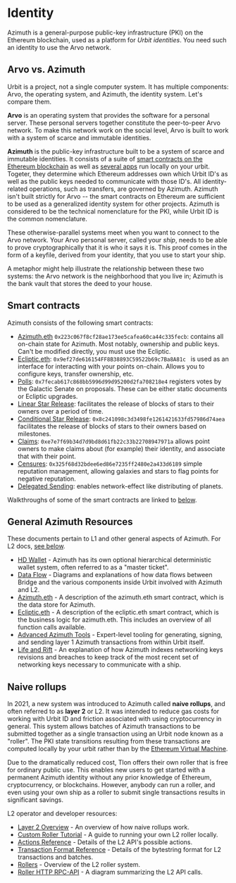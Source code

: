 # Identity

Azimuth is a general-purpose public-key infrastructure (PKI) on the Ethereum blockchain, used as a platform for _Urbit identities_. You need such an identity to use the Arvo network.

## Arvo vs. Azimuth

Urbit is a project, not a single computer system. It has multiple components: Arvo, the operating system, and Azimuth, the identity system. Let's compare them.

**Arvo** is an operating system that provides the software for a personal server. These personal servers together constitute the peer-to-peer Arvo network. To make this network work on the social level, Arvo is built to work with a system of scarce and immutable identities.

**Azimuth** is the public-key infrastructure built to be a system of scarce and immutable identities. It consists of a suite of [smart contracts on the Ethereum blockchain](https://github.com/urbit/azimuth) as well as [several apps](/system/identity/concepts/flow) run locally on your urbit. Togeter, they determine which Ethereum addresses own which Urbit ID's as well as the public keys needed to communicate with those ID's. All identity-related operations, such as transfers, are governed by Azimuth. Azimuth isn't built strictly for Arvo -- the smart contracts on Ethereum are sufficient to be used as a generalized identity system for other projects. Azimuth is considered to be the technical nomenclature for the PKI, while Urbit ID is the common nomenclature.

These otherwise-parallel systems meet when you want to connect to the Arvo network. Your Arvo personal server, called your _ship_, needs to be able to prove cryptographically that it is who it says it is. This proof comes in the form of a keyfile, derived from your identity, that you use to start your ship.

A metaphor might help illustrate the relationship between these two systems: the Arvo network is the neighborhood that you live in; Azimuth is the bank vault that stores the deed to your house.

## Smart contracts

Azimuth consists of the following smart contracts:

- [Azimuth.eth](https://etherscan.io/address/azimuth.eth) `0x223c067f8cf28ae173ee5cafea60ca44c335fecb`: contains all on-chain state for Azimuth. Most notably, ownership and public keys. Can't be modified directly, you must use the Ecliptic.
- [Ecliptic.eth](https://etherscan.io/address/ecliptic.eth): `0x9ef27de616154FF8B38893C59522b69c7Ba8A81c ` is used as an interface for interacting with your points on-chain. Allows you to configure keys, transfer ownership, etc.
- [Polls](https://etherscan.io/address/0x7fecab617c868bb5996d99d95200d2fa708218e4): `0x7fecab617c868bb5996d99d95200d2fa708218e4` registers votes by the Galactic Senate on proposals. These can be either static documents or Ecliptic upgrades.
- [Linear Star Release](https://etherscan.io/address/0x86cd9cd0992f04231751e3761de45cecea5d1801): facilitates the release of blocks of stars to their owners over a period of time.
- [Conditional Star Release](https://etherscan.io/address/0x8c241098c3d3498fe1261421633fd57986d74aea): `0x8c241098c3d3498fe1261421633fd57986d74aea` facilitates the release of blocks of stars to their owners based on milestones.
- [Claims](https://etherscan.io/address/0xe7e7f69b34d7d9bd8d61fb22c33b22708947971a): `0xe7e7f69b34d7d9bd8d61fb22c33b22708947971a` allows point owners to make claims about (for example) their identity, and associate that with their point.
- [Censures](https://etherscan.io/address/0x325f68d32bdee6ed86e7235ff2480e2a433d6189): `0x325f68d32bdee6ed86e7235ff2480e2a433d6189` simple reputation management, allowing galaxies and stars to flag points for negative reputation.
- [Delegated Sending](https://etherscan.io/address/0xf6b461fe1ad4bd2ce25b23fe0aff2ac19b3dfa76): enables network-effect like distributing of planets.

Walkthroughs of some of the smart contracts are linked to [below](#other).

## General Azimuth Resources

These documents pertain to L1 and other general aspects of Azimuth. For L2 docs, [see below](#naive-rollups).

- [HD Wallet](/system/identity/concepts/hd-wallet) - Azimuth has its own optional hierarchical deterministic wallet system, often referred to as a "master ticket".
- [Data Flow](/system/identity/concepts/flow) - Diagrams and explanations of how data flows between Bridge and the various components inside Urbit involved with Azimuth and L2.
- [Azimuth.eth](/system/identity/reference/azimuth-eth) - A description of the azimuth.eth smart contract, which is the data store for Azimuth.
- [Ecliptic.eth](/system/identity/reference/ecliptic) - A description of the ecliptic.eth smart contract, which is the business logic for azimuth.eth. This includes an overview of all function calls available.
- [Advanced Azimuth Tools](/system/identity/guides/advanced-azimuth-tools) - Expert-level tooling for generating, signing, and sending layer 1 Azimuth transactions from within Urbit itself.
- [Life and Rift](/system/identity/concepts/life-and-rift) - An explanation of how Azimuth indexes networking keys revisions and breaches to keep track of the most recent set of networking keys necessary to communicate with a ship.

## Naive rollups

In 2021, a new system was introduced to Azimuth called **naive rollups**, and often referred to as **layer 2** or L2. It was intended to reduce gas costs for working with Urbit ID and friction associated with using cryptocurrency in general. This system allows batches of Azimuth transactions to be submitted together as a single transaction using an Urbit node known as a "roller". The PKI state transitions resulting from these transactions are computed locally by your urbit rather than by the [Ethereum Virtual Machine](https://ethereum.org/en/developers/docs/evm/).

Due to the dramatically reduced cost, Tlon offers their own roller that is free for ordinary public use. This enables new users to get started with a permanent Azimuth identity without any prior knowledge of Ethereum, cryptocurrency, or blockchains. However, anybody can run a roller, and even using your own ship as a roller to submit single transactions results in significant savings.

L2 operator and developer resources:

- [Layer 2 Overview](/system/identity/concepts/layer2) - An overview of how naive rollups work.
- [Custom Roller Tutorial](/system/identity/guides/roller-tutorial) - A guide to running your own L2 roller locally.
- [Actions Reference](/system/identity/reference/l2-actions) - Details of the L2 API's possible actions.
- [Transaction Format Reference](/system/identity/reference/bytestring) - Details of the bytestring format for L2 transactions and batches.
- [Rollers](/system/identity/reference/roller) - Overview of the L2 roller system.
- [Roller HTTP RPC-API](/system/identity/reference/roller) - A diagram summarizing the L2 API calls.
